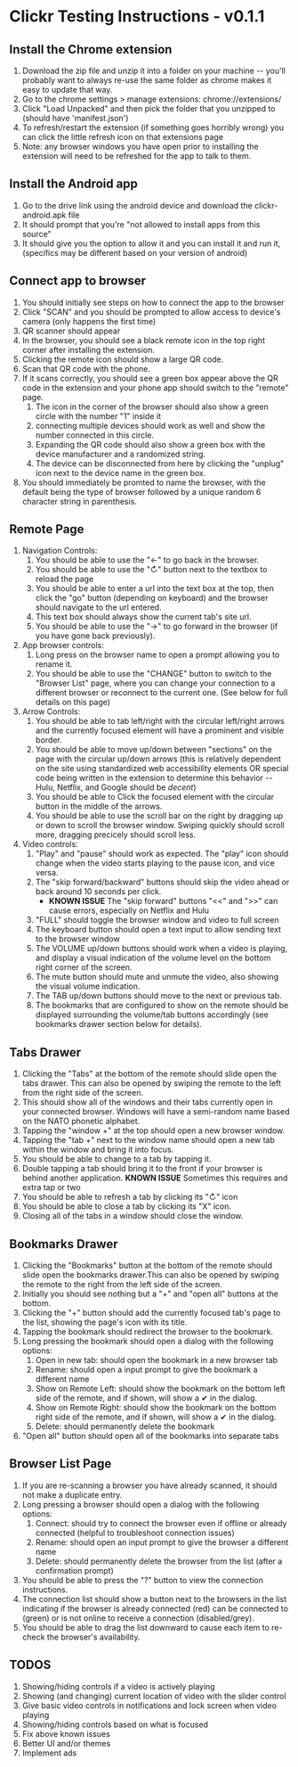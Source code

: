 # Clickr Testing Instructions - v0.1.1

## Install the Chrome extension

1. Download the zip file and unzip it into a folder on your machine -- you'll probably want to always re-use the same folder as chrome makes it easy to update that way.
1. Go to the chrome settings > manage extensions: chrome://extensions/
1. Click "Load Unpacked" and then pick the folder that you unzipped to (should have 'manifest.json')
1. To refresh/restart the extension (if something goes horribly wrong) you can click the little refresh icon on that extensions page
1. Note: any browser windows you have open prior to installing the extension will need to be refreshed for the app to talk to them.

## Install the Android app

1. Go to the drive link using the android device and download the clickr-android.apk file
1. It should prompt that you're "not allowed to install apps from this source"
1. It should give you the option to allow it and you can install it and run it, (specifics may be different based on your version of android)

## Connect app to browser

1. You should initially see steps on how to connect the app to the browser
1. Click "SCAN" and you should be prompted to allow access to device's camera (only happens the first time)
1. QR scanner should appear
1. In the browser, you should see a black remote icon in the top right corner after installing the extension.
1. Clicking the remote icon should show a large QR code.
1. Scan that QR code with the phone.
1. If it scans correctly, you should see a green box appear above the QR code in the extension and your phone app should switch to the "remote" page.
   1. The icon in the corner of the browser should also show a green circle with the number "1" inside it
   1. connecting multiple devices should work as well and show the number connected in this circle.
   1. Expanding the QR code should also show a green box with the device manufacturer and a randomized string.
   1. The device can be disconnected from here by clicking the "unplug" icon next to the device name in the green box.
1. You should immediately be promted to name the browser, with the default being the type of browser followed by a unique random 6 character string in parenthesis.

## Remote Page

1. Navigation Controls:
   1. You should be able to use the "&#8592;" to go back in the browser.
   2. You should be able to use the "&#8635;" button next to the textbox to reload the page
   3. You should be able to enter a url into the text box at the top, then click the "go" button (depending on keyboard) and the browser should navigate to the url entered.
   4. This text box should always show the current tab's site url.
   5. You should be able to use the "&#8594;" to go forward in the browser (if you have gone back previously).
2. App browser controls:
   1. Long press on the browser name to open a prompt allowing you to rename it.
   2. You should be able to use the "CHANGE" button to switch to the "Browser List" page, where you can change your connection to a different browser or reconnect to the current one. (See below for full details on this page)
3. Arrow Controls:
   1. You should be able to tab left/right with the circular left/right arrows and the currently focused element will have a prominent and visible border.
   2. You should be able to move up/down between "sections" on the page with the circular up/down arrows (this is relatively dependent on the site using standardized web accessibility elements OR special code being written in the extension to determine this behavior -- Hulu, Netflix, and Google should be _decent_)
   3. You should be able to Click the focused element with the circular button in the middle of the arrows.
   4. You should be able to use the scroll bar on the right by dragging up or down to scroll the browser window. Swiping quickly should scroll more, dragging precicely should scroll less.
4. Video controls:
   1. "Play" and "pause" should work as expected. The "play" icon should change when the video starts playing to the pause icon, and vice versa.
   2. The "skip forward/backward" buttons should skip the video ahead or back around 10 seconds per click.
      - **KNOWN ISSUE** The "skip forward" buttons "<<" and ">>" can cause errors, especially on Netflix and Hulu
   3. "FULL" should toggle the browser window and video to full screen
   4. The keyboard button should open a text input to allow sending text to the browser window
   5. The VOLUME up/down buttons should work when a video is playing, and display a visual indication of the volume level on the bottom right corner of the screen.
   6. The mute button should mute and unmute the video, also showing the visual volume indication.
   7. The TAB up/down buttons should move to the next or previous tab.
   8. The bookmarks that are configured to show on the remote should be displayed surrounding the volume/tab buttons accordingly (see bookmarks drawer section below for details).

## Tabs Drawer

1. Clicking the "Tabs" at the bottom of the remote should slide open the tabs drawer. This can also be opened by swiping the remote to the left from the right side of the screen.
1. This should show all of the windows and their tabs currently open in your connected browser. Windows will have a semi-random name based on the NATO phonetic alphabet.
1. Tapping the "window +" at the top should open a new browser window.
1. Tapping the "tab +" next to the window name should open a new tab within the window and bring it into focus.
1. You should be able to change to a tab by tapping it.
1. Double tapping a tab should bring it to the front if your browser is behind another application. **KNOWN ISSUE** Sometimes this requires and extra tap or two
1. You should be able to refresh a tab by clicking its "&#8635;" icon
1. You should be able to close a tab by clicking its "X" icon.
1. Closing all of the tabs in a window should close the window.

## Bookmarks Drawer

1. Clicking the "Bookmarks" button at the bottom of the remote should slide open the bookmarks drawer.This can also be opened by swiping the remote to the right from the left side of the screen.
1. Initially you should see nothing but a "+" and "open all" buttons at the bottom.
1. Clicking the "+" button should add the currently focused tab's page to the list, showing the page's icon with its title.
1. Tapping the bookmark should redirect the browser to the bookmark.
1. Long pressing the bookmark should open a dialog with the following options:
   1. Open in new tab: should open the bookmark in a new browser tab
   1. Rename: should open a input prompt to give the bookmark a different name
   1. Show on Remote Left: should show the bookmark on the bottom left side of the remote, and if shown, will show a ✔ in the dialog.
   1. Show on Remote Right: should show the bookmark on the bottom right side of the remote, and if shown, will show a ✔ in the dialog.
   1. Delete: should permanently delete the bookmark
1. "Open all" button should open all of the bookmarks into separate tabs

## Browser List Page

1. If you are re-scanning a browser you have already scanned, it should not make a duplicate entry.
1. Long pressing a browser should open a dialog with the following options:
   1. Connect: should try to connect the browser even if offline or already connected (helpful to troubleshoot connection issues)
   2. Rename: should open an input prompt to give the browser a different name
   3. Delete: should permanently delete the browser from the list (after a confirmation prompt)
1. You should be able to press the "?" button to view the connection instructions.
1. The connection list should show a button next to the browsers in the list indicating if the browser is already connected (red) can be connected to (green) or is not online to receive a connection (disabled/grey).
1. You should be able to drag the list downward to cause each item to re-check the browser's availability.

## TODOS

1. Showing/hiding controls if a video is actively playing
2. Showing (and changing) current location of video with the slider control
3. Give basic video controls in notifications and lock screen when video playing
4. Showing/hiding controls based on what is focused
5. Fix above known issues
6. Better UI and/or themes
7. Implement ads
